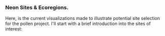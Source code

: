 ### Neon Sites & Ecoregions. 

Here, is the current visualizations made to illustrate potential site selection for the pollen project. I'll start with a brief introduction into the sites of interest: 

